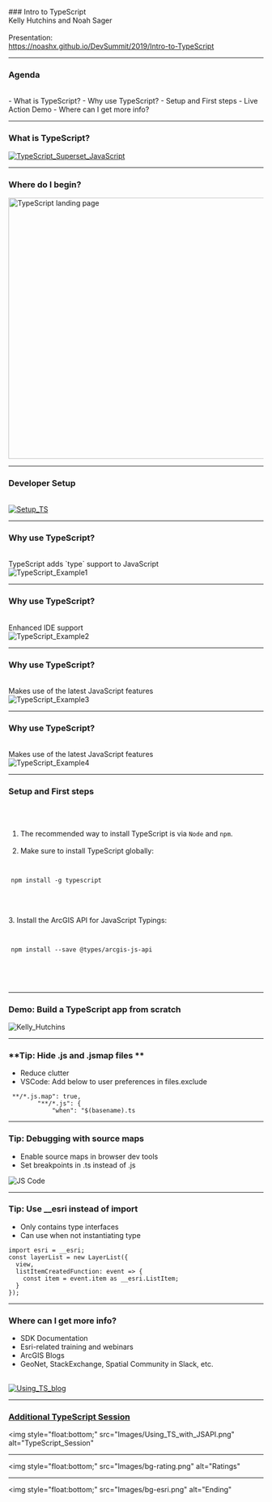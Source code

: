 <!-- .slide: data-background="../reveal.js/img/bg-1.png" -->
<!-- .slide: class="title" -->
<br>
<br>
<br>
### Intro to TypeScript
<br>
Kelly Hutchins and Noah Sager
</br>
</br>
Presentation:
</br>
<a href="https://noashx.github.io/DevSummit/2019/Intro-to-TypeScript" target="_blank">https://noashx.github.io/DevSummit/2019/Intro-to-TypeScript</a>

----

### **Agenda**
</br>
 - What is TypeScript?
 - Why use TypeScript?
 - Setup and First steps
 - Live Action Demo
 - Where can I get more info?

----

### **What is TypeScript?**
<a href="https://www.typescriptlang.org/" target="_blank">
<img style="float:bottom;" src="Images/TypeScript_Superset_JavaScript.png" alt="TypeScript_Superset_JavaScript">
</a>

----

### **Where do I begin?**
<a href="https://www.typescriptlang.org/" target="_blank">
<img src="Images/TS.png" alt="TypeScript landing page" width="1037" height="516">
</a>

----

### **Developer Setup**
</br>
<a href="https://developers.arcgis.com/javascript/latest/guide/typescript-setup/index.html" target="_blank">
<img style="float:bottom;" src="Images/Setup_TS.png" alt="Setup_TS">
</a>

----

### **Why use TypeScript?**
</br>
TypeScript adds `type` support to JavaScript
</br>
<img style="float:bottom;" src="Images/addFeatureLayer_TS.png" alt="TypeScript_Example1">

----

### **Why use TypeScript?**
</br>
Enhanced IDE support
</br>
<img style="float:bottom;" src="Images/addFeatureLayer_TS_error.png" alt="TypeScript_Example2">

----

### **Why use TypeScript?**
</br>
Makes use of the latest JavaScript features
</br>
<img style="float:bottom;" src="Images/promise_async_await.png" alt="TypeScript_Example3">

----

### **Why use TypeScript?**
</br>
Makes use of the latest JavaScript features
</br>
<img style="float:bottom;" src="Images/dynamicImport.png" alt="TypeScript_Example4">

----

### **Setup and First steps**
<br></br>
1. The recommended way to install TypeScript is via `Node` and `npm`.
<br></br>
2. Make sure to install TypeScript globally: <br>
<pre style="display:inline-block; padding: 5px; margin: 10px auto; width: 100%;"><code data-trim>
npm install -g typescript
</code></pre>
<br></br>
3. Install the ArcGIS API for JavaScript Typings: <br>
<pre style="display:inline-block; padding: 5px; margin: 10px auto; width: 100%;"><code data-trim>
npm install --save @types/arcgis-js-api
</code></pre>
<br></br>

----

### **Demo: Build a TypeScript app from scratch**

<img style="float:bottom;" src="Images/KellyH.png" alt="Kelly_Hutchins">

----
### **Tip: Hide .js and .jsmap files **

- Reduce clutter
- VSCode: Add below to user preferences in files.exclude

```
 **/*.js.map": true,
        "**/*.js": {
            "when": "$(basename).ts

```

----
### **Tip: Debugging with source maps**
  - Enable source maps in browser dev tools
  - Set breakpoints in .ts instead of .js

  ![JS Code](Images/transpiled.png)

----
### **Tip: Use __esri instead of import**
- Only contains type interfaces
- Can use when not instantiating type
```
import esri = __esri;
const layerList = new LayerList({
  view,
  listItemCreatedFunction: event => {
    const item = event.item as __esri.ListItem;
  }
});
```
----

### **Where can I get more info?**

- SDK Documentation
- Esri-related training and webinars
- ArcGIS Blogs
- GeoNet, StackExchange, Spatial Community in Slack, etc.</br>
</br>
<a href="https://www.esri.com/arcgis-blog/products/js-api-arcgis/mapping/using-typescript-with-the-arcgis-api-for-javascript/" target="_blank">
<img style="float:bottom;" src="Images/Using_TS_blog.png" alt="Using_TS_blog">

----

### **Additional TypeScript Session**

<a><img style="float:bottom;" src="Images/Using_TS_with_JSAPI.png" alt="TypeScript_Session"</a>

----

<a><img style="float:bottom;" src="Images/bg-rating.png" alt="Ratings"</a>

---

<a><img style="float:bottom;" src="Images/bg-esri.png" alt="Ending"</a>
